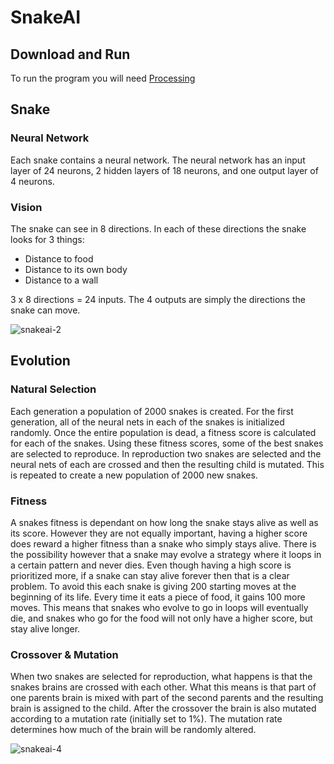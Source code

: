# SnakeAI

## Download and Run
To run the program you will need [Processing](https://processing.org/)

## Snake
### Neural Network
Each snake contains a neural network. The neural network has an input layer of 24 neurons, 2 hidden layers of 18 neurons, and one output layer of 4 neurons. 
### Vision
The snake can see in 8 directions. In each of these directions the snake looks for 3 things:
+ Distance to food
+ Distance to its own body
+ Distance to a wall

3 x 8 directions = 24 inputs. The 4 outputs are simply the directions the snake can move.

![snakeai-2](https://user-images.githubusercontent.com/36581610/47884783-85299680-de08-11e8-9c0f-cc597d8b2b3b.gif)

## Evolution
### Natural Selection
Each generation a population of 2000 snakes is created. For the first generation, all of the neural nets in each of the snakes is initialized randomly. Once the entire population is dead, a fitness score is calculated for each of the snakes. Using these fitness scores, some of the best snakes are selected to reproduce. In reproduction two snakes are selected and the neural nets of each are crossed and then the resulting child is mutated. This is repeated to create a new population of 2000 new snakes.

### Fitness
A snakes fitness is dependant on how long the snake stays alive as well as its score. However they are not equally important, having a higher score does reward a higher fitness than a snake who simply stays alive. There is the possibility however that a snake may evolve a strategy where it loops in a certain pattern and never dies. Even though having a high score is prioritized more, if a snake can stay alive forever then that is a clear problem. To avoid this each snake is giving 200 starting moves at the beginning of its life. Every time it eats a piece of food, it gains 100 more moves. This means that snakes who evolve to go in loops will eventually die, and snakes who go for the food will not only have a higher score, but stay alive longer.

### Crossover & Mutation
When two snakes are selected for reproduction, what happens is that the snakes brains are crossed with each other. What this means is that part of one parents brain is mixed with part of the second parents and the resulting brain is assigned to the child. After the crossover the brain is also mutated according to a mutation rate (initially set to 1%). The mutation rate determines how much of the brain will be randomly altered.


![snakeai-4](https://user-images.githubusercontent.com/36581610/47884972-3defd580-de09-11e8-9c30-a85c5cd41611.gif)
